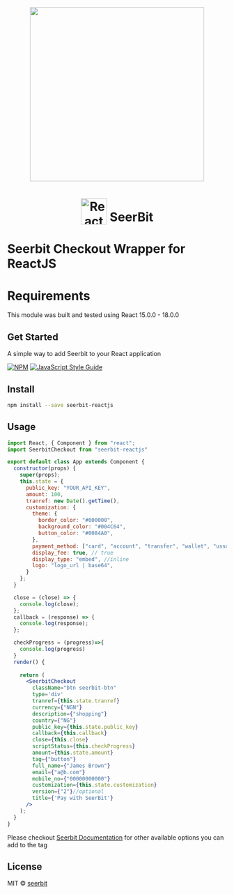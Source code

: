 <div align="center">
 <img width="400" valign="top" src="https://assets.seerbitapi.com/images/icon.png">
</div>

<h1 align="center">
  <img width="60" valign="bottom" src="https://reactnative.dev/img/header_logo.svg" alt="ReactJS">
   SeerBit
</h1>

# Seerbit Checkout Wrapper for ReactJS

# Requirements
This module was built and tested using React 15.0.0 - 18.0.0

## Get Started

A simple way to add Seerbit to your React application

[![NPM](https://img.shields.io/npm/v/react-seerbit.svg)](https://www.npmjs.com/package/seerbit-reactjs) [![JavaScript Style Guide](https://img.shields.io/badge/code_style-standard-brightgreen.svg)](https://standardjs.com)

## Install

```bash
npm install --save seerbit-reactjs
```

## Usage

```jsx
import React, { Component } from "react";
import SeerbitCheckout from "seerbit-reactjs"

export default class App extends Component {
  constructor(props) {
    super(props);
    this.state = {
      public_key: "YOUR_API_KEY",
      amount: 100,
      tranref: new Date().getTime(),
      customization: {
        theme: {
          border_color: "#000000",
          background_color: "#004C64",
          button_color: "#0084A0",
        },
        payment_method: ["card", "account", "transfer", "wallet", "ussd"],
        display_fee: true, // true 
        display_type: "embed", //inline
        logo: "logo_url | base64", 
      }
    };
  }

  close = (close) => {
    console.log(close);
  };
  callback = (response) => {
    console.log(response);
  };

  checkProgress = (progress)=>{
    console.log(progress)
  }
  render() {
  
    return (
      <SeerbitCheckout
        className="btn seerbit-btn"
        type='div'
        tranref={this.state.tranref}
        currency={"NGN"}
        description={"shopping"}
        country={"NG"}
        public_key={this.state.public_key}
        callback={this.callback}
        close={this.close}
        scriptStatus={this.checkProgress}
        amount={this.state.amount}
        tag={"button"}
        full_name={"James Brown"}
        email={"a@b.com"}
        mobile_no={"00000000000"}
        customization={this.state.customization}
        version={"2"}//optional
        title={'Pay with SeerBit'}
      />
    );
  }
}

```

Please checkout <a href='https://doc.seerbit.com'>Seerbit Documentation</a> for other available options you can add to the tag

## License

MIT © [seerbit](https://github.com/seerbit)
